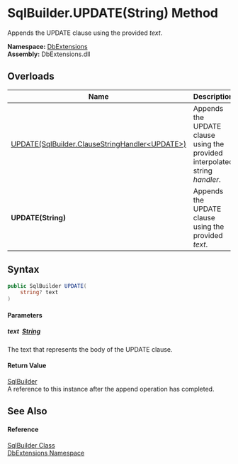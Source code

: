SqlBuilder.UPDATE(String) Method
================================
Appends the UPDATE clause using the provided *text*.
  
**Namespace:** [DbExtensions][1]  
**Assembly:** DbExtensions.dll

Overloads
---------

| Name                                                   | Description                                                                 |
| ------------------------------------------------------ | --------------------------------------------------------------------------- |
| [UPDATE(SqlBuilder.ClauseStringHandler&lt;UPDATE>)][2] | Appends the UPDATE clause using the provided interpolated string *handler*. |
| **UPDATE(String)**                                     | Appends the UPDATE clause using the provided *text*.                        |


Syntax
------

```csharp
public SqlBuilder UPDATE(
	string? text
)
```

#### Parameters

##### *text*  [String][3]
The text that represents the body of the UPDATE clause.

#### Return Value
[SqlBuilder][4]  
A reference to this instance after the append operation has completed.

See Also
--------

#### Reference
[SqlBuilder Class][4]  
[DbExtensions Namespace][1]  

[1]: ../README.md
[2]: UPDATE.md
[3]: https://learn.microsoft.com/dotnet/api/system.string
[4]: README.md